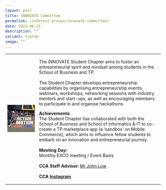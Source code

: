 ```yaml
---
layout: post
title: iNNOVATE Committee
permalink: /interest-groups/innovate-committee/
date: 2022-06-21
description: ""
variant: tiptap
image: ""
---
```

<table style="minWidth: 50px">
<colgroup>
<col>
<col>
</colgroup>
<tbody>
<tr>
<td rowspan="1" colspan="1">
<div class="isomer-image-wrapper">
<img style="width: 100%" height="auto" width="100%" alt="" src="/images/Interest Groups/iNNOVATE_Committee.png">
</div>
</td>
<td rowspan="1" colspan="1">
<p>The iNNOVATE Student Chapter aims to foster an entrepreneurial spirit
and mindset among students in the School of Business and TP.
<br>
<br>The Student Chapter develops entrepreneurship capabilities by organising
entrepreneurship events, webinars, workshops, networking sessions with
industry mentors and start-ups, as well as encouraging members to participate
in and organise hackathons.
<br>
</p>
<p><strong>Achievements:</strong>
<br>The Student Chapter has collaborated with both the School of Business
and School of Informatics &amp; IT to co-create a TP marketplace app (a
‘sandbox’ on Mobile Commerce), which aims to influence fellow students
to embark on an innovation and entrepreneurial journey.
<br>
<br><strong>Meeting Day:</strong>
<br>Monthly EXCO meeting / Event Basis
<br>
<br><strong>CCA Staff Advisor:</strong>  <a href="mailto:John_LOW@TP.EDU.SG" rel="noopener noreferrer nofollow" target="_blank">Mr John Low</a>
<br>
<br><strong>CCA <a href="https://www.instagram.com/innovate_tp_/" rel="noopener noreferrer nofollow" target="_blank">Instagram</a></strong>
</p>
</td>
</tr>
</tbody>
</table>
<p></p>